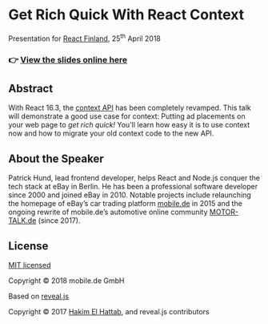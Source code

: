 # Get Rich Quick With React Context

Presentation for <a href="https://react-finland.fi/">React Finland</a>, 
25<sup>th</sup> April 2018

### 👉 [View the slides online here](https://technology-ebay-de.github.io/get-rich-quick-with-react-context/)

## Abstract

With React 16.3, the [context API](https://reactjs.org/docs/context.html) has been completely revamped. 
This talk will demonstrate a good use case for context: Putting ad placements on your web page to
*get rich quick!* You'll learn how easy it is to use context now and how to migrate your old context code to
the new API.

## About the Speaker

Patrick Hund, lead frontend developer, helps React and Node.js 
conquer the tech stack at eBay in Berlin. He has been a professional software developer since 2000 and joined 
eBay in 2010. Notable projects include relaunching the homepage of eBay’s car trading platform 
<a href="https://www.mobile.de/">mobile.de</a> in 2015 and the ongoing rewrite of mobile.de’s automotive online 
community <a href="https://www.motor-talk.de/">MOTOR-TALK.de</a> (since 2017).

## License

[MIT licensed](LICENSE)

Copyright © 2018 mobile.de GmbH

Based on <a href="http://lab.hakim.se/reveal-js/#/">reveal.js</a>

Copyright © 2017 [Hakim El Hattab](http://hakim.se), and reveal.js contributors
